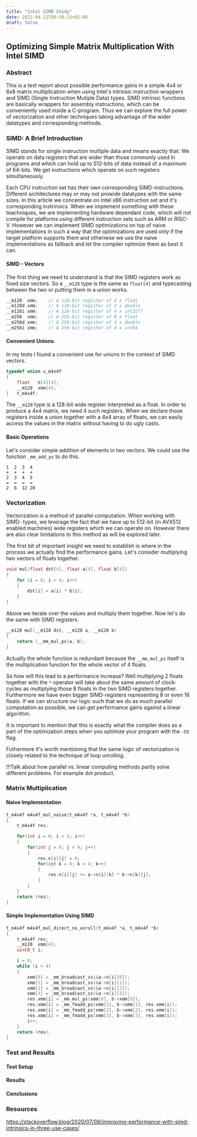 ```yaml
---
title: "Intel SIMD Study"
date: 2022-04-22T00:39:23+03:00
draft: false
---
```


## Optimizing Simple Matrix Multiplication With Intel SIMD

### Abstract

This is a test report about possible performance gains in a simple 4x4 or 8x8
matrix multiplication when using Intel's intrinsic instruction wrappers and SIMD
(Single Instruction Mutiple Data) types.  SIMD intrinsic functions are basically
wrappers for assembly instructions, which can be conveniently used inside a
C-program. Thus we can explore the full power of vectorization and other
techniques taking advantage of the wider datatypes and corresponding methods.

### SIMD: A Brief Introduction

SIMD stands for single instruction multiple data and means exactly that. We
operate on data registers that are wider than those commonly used in programs
and which can hold up to 512-bits of data instead of a maximum of 64-bits. We
get instructions which operate on such registers simultaneously.

Each CPU instruction set has their own corresponding SIMD-instructions.
Different architectures may or may not prowide datatypes with the same sizes. In
this article we concentrate on Intel x86 instruction set and it's corresponding
instrinsics. When we implement something with these teachniques, we are
implementing hardware dependant code, which will not compile for platforms using
different instruction sets such as ARM or RISC-V. However we can implement SIMD
optimizations on top of naive implementations in such a way that the
optimizations are used only if the target platform supports them and otheriwse
we use the naive implementations as fallback and let the compiler optimize them
as best it can.

#### SIMD - Vectors

The first thing we need to understand is that the SIMD registers work as fixed
size vectors. So a `__m128` type is the same as `float[4]` and typecasting
between the two or putting them in a union works.

```c
__m128	xmm;	// A 128-bit register of 4 x float
__m128d	xmm;	// A 128-bit register of 2 x double
__m128i	xmm;	// A 128-bit register of 4 x int32??
__m256	xmm;	// A 256-bit register of 8 x float
__m256d	xmm;	// A 256-bit register of 4 x double
__m256i	xmm;	// A 256-bit register of 4 x int64
```

#### Convenient Unions

In my tests I found a convenient use for unions in the context of SIMD
vectors.

```c
typedef union u_m4x4f
{
	float	n[4][4];
	__m128	xmm[4];
}	t_m4x4f;
```

The `__m128` type is a 128-bit wide register interpreted as a float. In order to
produce a 4x4 matrix, we need 4 such registers. When we declare those registers
inside a union together with a 4x4 array of floats, we can easily access the
values in the matrix without having to do ugly casts.

#### Basic Operations

Let's consider simple addition of elements in two vectors. We could use the
function `_mm_add_ps` to do this.

```
1  2  3  4
+  +  +  +
2  3  4  5
=  =  =  =
2  6  12 20
```

### Vectorization

Vectorization is a method of parallel computation. When working with SIMD-
types, we leverage the fact that we have up to 512-bit (in AVX512 enabled
machines) wide registers which we can operate on. However there are also clear
limitations to this method as will be explored later.

The first bit of important insight we need to establish is where in the process
we actually find the performance gains. Let's consider multiplying two vectors
of floats together.

```c
void mul(float dst[4], float a[4], float b[4])
{
	for (i = 0; i < 4; i++)
	{
		dst[i] = a[i] * b[i];
	}
}
```

Above we iterate over the values and multiply them together. Now let's do the
same with SIMD registers.


```c
__m128 mul(__m128 dst, __m128 a, __m128 b)
{
	return (__mm_mul_ps(a, b);
}
```

Actually the whole function is redundant because the `__mm_mul_ps` itself is the
multiplication function for the whole vector of 4 floats.

So how will this lead to a performance increase? Well multiplying 2 floats
together with the `*` operator will take about the same amount of clock-cycles
as multiplying those 8 floats in the two SIMD registers together. Furthermore we
have even bigger SIMD-registers representing 8 or even 16 floats. If we can
structure our logic such that we do as much parallel computation as possible, we
can get performance gains against a linear algorithm.

It is important to mention that this is exactly what the compiler does as a part
of the optimization steps when you optimize your program with the `-O3` flag.

Futhermore it's worth mentioning that the same logic of vectorization is closely
related to the technique of loop unrolling.

!!!Talk about how parallel vs. linear computing methods partly solve different
problems. For example dot product.

### Matrix Multiplication

#### Naive Implementation

```c
t_m4x4f	m4x4f_mul_naive(t_m4x4f *a, t_m4x4f *b)
{
	t_m4x4f	res;

	for(int i = 0; i < 4; i++)
	{
	    for(int j = 0; j < 4; j++)
		{
	        res.n[i][j] = 0;
	        for(int k = 0; k < 4; k++)
			{
	            res.n[i][j] += a->n[i][k] * b->n[k][j];
	        }
	    }
	}
	return (res);
}
```

#### Simple Implementation Using SIMD

```c
t_m4x4f	m4x4f_mul_direct_no_unroll(t_m4x4f *a, t_m4x4f *b)
{
	t_m4x4f	res;
	__m128	xmm[4];
	uint8_t	i;

	i = 0;
	while (i < 4)
	{
		xmm[0] = _mm_broadcast_ss(&a->n[i][0]);
		xmm[1] = _mm_broadcast_ss(&a->n[i][1]);
		xmm[2] = _mm_broadcast_ss(&a->n[i][2]);
		xmm[3] = _mm_broadcast_ss(&a->n[i][3]);
		res.xmm[i] = _mm_mul_ps(xmm[0], b->xmm[0]);
		res.xmm[i] = _mm_fmadd_ps(xmm[1], b->xmm[1], res.xmm[i]);
		res.xmm[i] = _mm_fmadd_ps(xmm[2], b->xmm[2], res.xmm[i]);
		res.xmm[i] = _mm_fmadd_ps(xmm[3], b->xmm[3], res.xmm[i]);
		i++;
	}
	return (res);
}
```

### Test and Results

#### Test Setup

#### Results

#### Conclusions

### Resources

https://stackoverflow.blog/2020/07/08/improving-performance-with-simd-intrinsics-in-three-use-cases/



